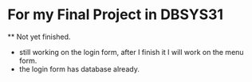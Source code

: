 # For my Final Project in DBSYS31

** Not yet finished. 
- still working on the login form, after I finish it I will work on the menu form. 
- the login form has database already. 
